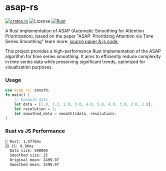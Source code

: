 # asap-rs
[![crates.io](https://img.shields.io/crates/v/asap-rs.svg)](https://crates.io/crates/asap-rs)
![License](https://img.shields.io/badge/License-MIT-blue.svg)
[![Rust](https://github.com/altunenes/asap-rs/actions/workflows/rust.yml/badge.svg)](https://github.com/altunenes/asap-rs/actions/workflows/rust.yml)

A Rust implementation of ASAP (Automatic Smoothing for Attention Prioritization), based on the paper "ASAP: Prioritizing Attention via Time Series Smoothing" learn more: [source paper & js code: ](https://github.com/stanford-futuredata/ASAP)

This project provides a high-performance Rust implementation of the ASAP algorithm for time series smoothing. It aims to efficiently reduce complexity in time series data while preserving significant trends, optimized for visualization purposes.

### Usage

```rust
use asap_rs::smooth;
fn main() {
    // Example data
    let data = [1.0, 3.2, 2.0, 3.0, 4.0, 5.0, 4.0, 3.0, 2.0, 1.0];
    let resolution = 2;
    let smoothed_data = smooth(&data, resolution);
}
```

### Rust vs JS Performance

```diff
🦀 Rust: 1.4776ms
🟨 JS: 8.96ms
  Data size: 500000
  Smoothed size: 25
  Original mean: 2499.97
  Smoothed mean: 2499.97
```
